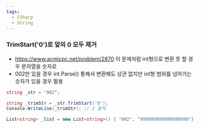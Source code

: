 ```yaml
---
tags:
  - CSharp
  - String
---
```

### TrimStart('0')로 앞의 0 모두 제거
- https://www.acmicpc.net/problem/2870 이 문제처럼 int형으로 변환 못 할 경우 문자열을 숫자로 
- 002만 있을 경우 int.Parse() 통해서 변환해도 상관 없지만 int형 범위를 넘어가는 숫자가 있을 경우 활용
```C#
string _str = "002";

string _trimStr = _str.TrimStart('0');
Console.WriteLine(_trimStr); // 2 출력

List<string> _list = new List<string>() { "002", "999999999999999999"};
```